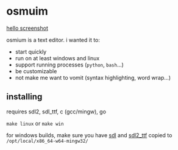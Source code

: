 # osmuim

[hello screenshot](docs/hello.png)

osmium is a text editor. i wanted it to:
- start quickly
- run on at least windows and linux
- support running processes (`python`, `bash`...)
- be customizable
- not make me want to vomit (syntax highlighting, word wrap...)

## installing
requires sdl2, sdl_ttf, c (gcc/mingw), go

`make linux` or `make win`

for windows builds, make sure you have [sdl](https://github.com/libsdl-org/SDL/releases/) and [sdl2_ttf](https://github.com/libsdl-org/SDL_ttf/releases/) copied to `/opt/local/x86_64-w64-mingw32/`